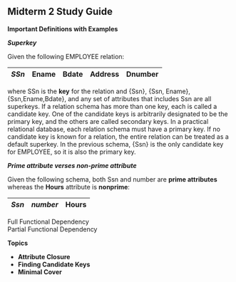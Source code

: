 ## Midterm 2 Study Guide  

__Important Definitions with Examples__  

__*Superkey*__  
  
Given the following EMPLOYEE relation: 

|_**SSn**_|Ename|Bdate|Address|Dnumber|
|---|---|---|---|---|  
  
where SSn is the __key__ for the relation and {Ssn}, {Ssn, Ename}, {Ssn,Ename,Bdate}, and any set of attributes that includes Ssn are all superkeys. If a relation schema has more than one key, each is called a candidate key. One of the candidate keys is arbitrarily designated to be the primary key, and the others are called secondary keys. In a practical relational database, each relation schema must have a primary key. If no candidate key is known for a relation, the entire relation can be treated as a default superkey. In the previous schema, {Ssn} is the only candidate key for EMPLOYEE, so it is also the primary key. 

__*Prime attribute verses non-prime attribute*__  
  
Given the following schema, both Ssn and number are __prime attributes__ whereas the __Hours__ attribute is __nonprime__:  

|_**Ssn**_|_**number**_|Hours|  
|---|---|---|  

  
Full Functional Dependency  
Partial Functional Dependency  


__Topics__
 - __Attribute Closure__  
 - __Finding Candidate Keys__  
 - __Minimal Cover__  
 
 
 
